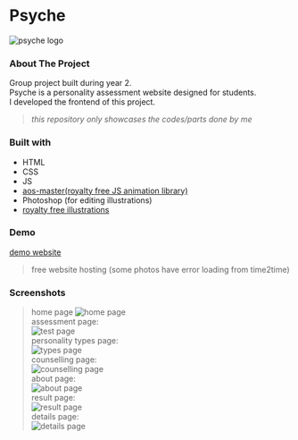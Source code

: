 # Psyche
![psyche logo](logo.png)
### About The Project
Group project built during year 2. <br/>
Psyche is a personality assessment website designed for students.<br/>
I developed the frontend of this project.
> *this repository only showcases the codes/parts done by me*
### Built with
- HTML
- CSS
- JS
- [aos-master(royalty free JS animation library)](https://michalsnik.github.io/aos/)
- Photoshop (for editing illustrations)
- [royalty free illustrations](https://www.freepik.com/author/macrovector)
### Demo
[demo website](https://psychedemodemo.000webhostapp.com/)
> free website hosting (some photos have error loading from time2time)
### Screenshots
>home page
![home page](/Screenshots/Home1.png)
<br/>assessment page:<br/>
![test page](/Screenshots/Test1.png)
<br/>personality types page:<br/>
![types page](/Screenshots/Type1.png)
<br/>counselling page:<br/>
![counselling page](/Screenshots/Counselling1.png)
<br/>about page:<br/>
![about page](/Screenshots/About1.png)
<br/>result page:<br/>
![result page](/Screenshots/Result1.png)
<br/>details page:<br/>
![details page](/Screenshots/Details1.png)
